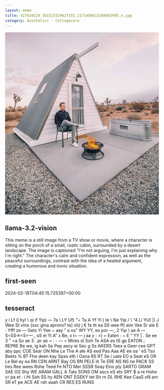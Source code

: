 ```yaml
---
layout: meme
title: 427834129_381523324627192_2171496615298465995_n.jpg
category: Aesthetics - Cottagecore
---
```


<div markdown="0"><a href="427834129_381523324627192_2171496615298465995_n.jpg"><img class="photo" src="427834129_381523324627192_2171496615298465995_n.jpg" /></a>

<h2>llama-3.2-vision</h2>
<p title="Llama-3.2-11B is a really good model that probably gets the visual details right but doesn't understand literary or media references, and often fails to accurately represent the physical arrangement of objects and the implied relationships between the objects.">This meme is a still image from a TV show or movie, where a character is sitting on the porch of a small, rustic cabin, surrounded by a desert landscape. The image is captioned &quot;I&#x27;m not arguing, I&#x27;m just explaining why I&#x27;m right.&quot; The character&#x27;s calm and confident expression, as well as the peaceful surroundings, contrast with the idea of a heated argument, creating a humorous and ironic situation.</p>

<h2>first-seen</h2>
<p title="Because Git doesn't preserve file modification times, this metadata file contains the file's modification time when it was added to the library.">2024-02-18T04:45:15.725397+00:00</p>

<h2>tesseract</h2>
<p title="Tesseract is often terrible and just gives a lot of nonsense characters, but it used to be the state of the art, and usually it is better at correctly representing text than llama-3.2-vision-11b.">y i Lf i] hy! \ qi if Yip) — 7a \ LY Uf) &quot;= Ta A Yf Yi ) te \ Ne Yip / \ “4 Li YU) |) J Wee St vine &#123;ssc gina aprons? te] xh) j € fa itt ea SS wee ff) aim Vee Sr aie E : Yfff ze — Gets Yi Yee ~ aay ” a os&quot; WY YY, es por —_ 2 Yip \ ae A —S=SS=&gt;=S=—., oS ei Yi A” x Be, x l= — j aa y : &gt;) = Eaten : ~ E “ YY | . Se ee 3 &quot; =a So ae 3 . pr ae = : - — = Mires st Soh Te ASA es tS gp EATON ; REPRE Be we, ig kah Se Pep aecy ei Sec g Ss AKERS Tees a Geer cee GPT aby ppc COE Sear ON Nhe Le The A ale AS eed Pas Aaa AE ee oa ‘ eS Tso Beets % BT Fhe deen kay Spas eth i Oana RS RT Se i uate EO a Seat eS OR Le Bel ey ea RN CEN ARNT Bay OS BN PELE ih Te ERE NS NS he PACK SS ties Ree wees Rohe Teed Fe NTO Mer SSSR Seay Eins ply SARTO GRAM SAE GS Shy WE ARAM GALL A Tats SONS OM ascs eS ets SRY $ a re Hohe cr pa et : i Hi Soh SS hy AEN ONT EGEKY tet Sh rn DL RHE Kee CaaS oN am SR eT pe ACE AE rah aaah CR RES ES RUNS</p>

</div>

